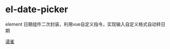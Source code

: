 # el-date-picker
element 日期组件二次封装，利用vue自定义指令，实现输入自定义格式自动转日期

[语雀](https://www.yuque.com/pancake-onwcm/fr7qiy/ouvhar)
